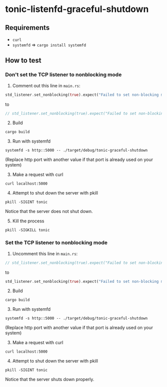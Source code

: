 # tonic-listenfd-graceful-shutdown

## Requirements

- `curl`
- `systemfd` => `cargo install systemfd`

## How to test

### Don't set the TCP listener to nonblocking mode

1. Comment out this line in `main.rs`:

```rust
std_listener.set_nonblocking(true).expect("Failed to set non-blocking mode");
```

to

```rust
// std_listener.set_nonblocking(true).expect("Failed to set non-blocking mode");
```

2. Build

`cargo build`

3. Run with systemfd

`systemfd -s http::5000 -- ./target/debug/tonic-graceful-shutdown`

(Replace http port with another value if that port is already used on your
system)

3. Make a request with curl

`curl localhost:5000`

4. Attempt to shut down the server with pkill

`pkill -SIGINT tonic`

Notice that the server does not shut down.

5. Kill the process

`pkill -SIGKILL tonic`

### Set the TCP listener to nonblocking mode

1. Uncomment this line in `main.rs`:

```rust
// std_listener.set_nonblocking(true).expect("Failed to set non-blocking mode");
```

to

```rust
std_listener.set_nonblocking(true).expect("Failed to set non-blocking mode");
```

2. Build

`cargo build`

3. Run with systemfd

`systemfd -s http::5000 -- ./target/debug/tonic-graceful-shutdown`

(Replace http port with another value if that port is already used on your
system)

3. Make a request with curl

`curl localhost:5000`

4. Attempt to shut down the server with pkill

`pkill -SIGINT tonic`

Notice that the server shuts down properly.
